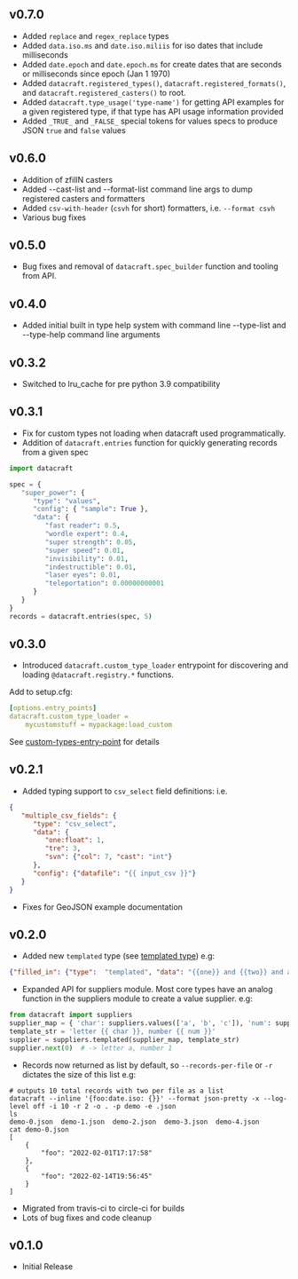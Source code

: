 v0.7.0
------
* Added `replace` and `regex_replace` types
* Added `data.iso.ms` and `date.iso.miliis` for iso dates that include milliseconds
* Added `date.epoch` and `date.epoch.ms` for create dates that are seconds or milliseconds since epoch (Jan 1 1970)
* Added `datacraft.registered_types()`, `datacraft.registered_formats()`, and `datacraft.registered_casters()` to root.
* Added `datacraft.type_usage('type-name')` for getting API examples for a given registered type, if that type has API
usage information provided
* Added `_TRUE_` and `_FALSE_` special tokens for values specs to produce JSON `true` and `false` values

v0.6.0
------

* Addition of zfillN casters
* Added --cast-list and --format-list command line args to dump registered casters and formatters
* Added `csv-with-header` (`csvh` for short) formatters, i.e. `--format csvh`
* Various bug fixes

v0.5.0
------
* Bug fixes and removal of `datacraft.spec_builder` function and tooling from API.

v0.4.0
------
* Added initial built in type help system with command line --type-list and --type-help command line arguments

v0.3.2
--------
* Switched to lru_cache for pre python 3.9 compatibility

v0.3.1
------

* Fix for custom types not loading when datacraft used programmatically.
* Addition of `datacraft.entries` function for quickly generating records from a given spec

```python
import datacraft

spec = {
   "super_power": {
      "type": "values",
      "config": { "sample": True },
      "data": {
         "fast reader": 0.5,
         "wordle expert": 0.4,
         "super strength": 0.05,
         "super speed": 0.01,
         "invisibility": 0.01,
         "indestructible": 0.01,
         "laser eyes": 0.01,
         "teleportation": 0.00000000001
      }
   }
}
records = datacraft.entries(spec, 5)
```

v0.3.0
------
* Introduced `datacraft.custom_type_loader` entrypoint for discovering and loading `@datacraft.registry.*` functions.

Add to setup.cfg:

```yaml
[options.entry_points]
datacraft.custom_type_loader =
    mycustomstuff = mypackage:load_custom
```

See [custom-types-entry-point](https://datacraft.readthedocs.io/en/latest/usage.html#custom-types-entry-point) for
details

v0.2.1
------
* Added typing support to ``csv_select`` field definitions: i.e.
```json
{
   "multiple_csv_fields": {
      "type": "csv_select",
      "data": {
         "one:float": 1,
         "tre": 3,
         "svn": {"col": 7, "cast": "int"}
      },
      "config": {"datafile": "{{ input_csv }}"}
   }
}
```
* Fixes for GeoJSON example documentation

v0.2.0
------

 * Added new `templated` type 
(see [templated type](https://datacraft.readthedocs.io/en/latest/coretypes.html#templated)) e.g:
```json
{"filled_in": {"type":  "templated", "data": "{{one}} and {{two}} and a ...", "refs": ["one", "two"]}}
```
 * Expanded API for suppliers module. Most core types have an analog function in the suppliers module to create a value 
   supplier. e.g:
```python
from datacraft import suppliers
supplier_map = { 'char': suppliers.values(['a', 'b', 'c']), 'num': suppliers.values([1, 2, 3]) }
template_str = 'letter {{ char }}, number {{ num }}'
supplier = suppliers.templated(supplier_map, template_str)
supplier.next(0)  # -> letter a, number 1
```
 * Records now returned as list by default, so `--records-per-file` or `-r` dictates the size of this list e.g:
```shell
# outputs 10 total records with two per file as a list
datacraft --inline '{foo:date.iso: {}}' --format json-pretty -x --log-level off -i 10 -r 2 -o . -p demo -e .json
ls
demo-0.json  demo-1.json  demo-2.json  demo-3.json  demo-4.json
cat demo-0.json
[
    {
        "foo": "2022-02-01T17:17:58"
    },
    {
        "foo": "2022-02-14T19:56:45"
    }
]
```
 * Migrated from travis-ci to circle-ci for builds
 * Lots of bug fixes and code cleanup

v0.1.0
------

 * Initial Release